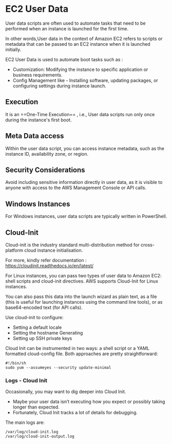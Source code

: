 # EC2 User Data

User data scripts are often used to automate tasks that need to be performed when an instance is launched for the first time.

In other words,User data in the context of Amazon EC2 refers to scripts or metadata that can be passed to an EC2 instance when it is launched initially. 

EC2 User Data is used to automate boot tasks such as :
* Customization: Modifying the instance to specific application or business requirements.
* Config Management like -  Installing software, updating packages, or configuring settings during instance launch.

## Execution 

It is an ==One-Time Execution== , i.e., User data scripts run only once during the instance's first boot.

## Meta Data access

Within the user data script, you can access instance metadata, such as the instance ID, availability zone, or region.

## Security Considerations

Avoid including sensitive information directly in user data, as it is visible to anyone with access to the AWS Management Console or API calls.


## Windows Instances
For Windows instances, user data scripts are typically written in PowerShell.

##  Cloud-Init

Cloud-init is the industry standard multi-distribution method for cross-platform cloud instance initialisation.

For more, kindly refer documentation : https://cloudinit.readthedocs.io/en/latest/ 

For Linux instances, you can pass two types of user data to Amazon EC2: shell scripts and cloud-init directives.
AWS supports Cloud-Init for Linux instances.

You can also pass this data into the launch wizard as plain text, as a file (this is useful for launching instances using the command line tools), or as base64-encoded text (for API calls).

Use cloud-init to configure:
* Setting a default locale
* Setting the hostname Generating
* Setting up SSH private keys

Cloud Init can be instrumented in two ways: a shell script or a YAML formatted cloud-config file. Both approaches are pretty straightforward:

```
#!/bin/sh
​sudo yum --assumeyes --security update-minimal
```

### Logs - Cloud Init
Occasionally, you may want to dig deeper into Cloud Init. 
* Maybe your user data isn’t executing how you expect or possibly taking longer than expected.
* Fortunately, Cloud Init tracks a lot of details for debugging.

The main logs are:

```
/var/log/cloud-init.log
/var/log/cloud-init-output.log
```

